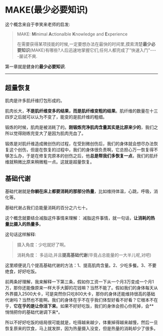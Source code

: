 # MAKE(最少必要知识)

这个概念来自于李笑来老师的启发:
> MAKE: **M**inimal **A**ctionalble **K**nowledge and **E**xperience
>
>在需要获得某项技能的时候,一定要想办法在最快的时间里,摸索清楚**最少必要知识**(MAKE)有哪些?人后迅速地掌握它们,任何人都完成了"快速入门"----屡试不爽.

第一章就是健身的**最少必要知识**.

---
## **超量恢复**

肌肉是许多肌纤维打包形成的。

肌肉长大，**不是肌纤维变多的结果，而是肌纤维变粗的结果**。肌纤维的数量在十三四岁之后就可以认为不变了，能变的是肌纤维的粗细。

锻炼的时候，肌肉是被消耗了的。**刚锻炼完净肌肉含量其实是比原来少的**，我们之所以觉得刚练完变大了是因为肌肉充血了。

锻炼是对肌纤维造成微创伤的过程，在受到微创伤后，我们的身体就会想尽办法恢复这个创伤，但是在恢复的过程中，我们的身体很负责啊，它总担心万一恢复得不够怎么办，于是在修复完原本的创伤之后，他**总是帮我们多恢复一点**，我们的肌纤维就稍微比原来稍微粗一点。这就是超量恢复。

## **基础代谢**

基础代谢就是**你躺在床上都要消耗的那部分热量**，比如维持体温，心跳，呼吸，消化等。

基础代谢占我们总能量消耗的百分之六七十。

这个概念就要结合减脂这件事情来理解：
减脂这件事情，就一句话，**让消耗的热量比摄入的热量多**。

这句话这样解释:

>摄入角度：少吃就好了啊。
>
>消耗角度：
多运动,并且**提高基础代谢**(毕竟占总能量的一大半儿呢,对吧)


这里顺便说几个提高基础代谢的方法：1、提高肌肉含量。2、少吃多餐。3、不要绝食，好好吃饭。

前两条好理解，我来解释一下第三条，假如你工资一下从一个月3万变成一个月1万，那你还能像原来一样大手大脚的花钱嘛？当然不能了。假如我们的身体每天从外界摄入2500大卡，可是突然你只吃800大卡，那你的身体还能维持很高的基础代谢吗？当然也不能啊。我们的身体在乎不在乎我们体型好看不好看？它根本不在乎，**它在乎的是让你活下来**。如果不好好吃饭，我们的身体会担心你死掉，会**悄悄把你的基础代谢调下来*。

所以不好好吃饭的结局很可能就是，吃得越来越少，体重掉得越来越慢，然后一旦恢复原来的饮食，马上就发胖，因为热量摄入没变，但是热量的消耗却少了很多。
